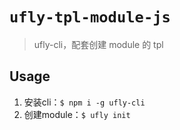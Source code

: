 # `ufly-tpl-module-js`

> ufly-cli，配套创建 module 的 tpl

## Usage
1. 安装cli：`$ npm i -g ufly-cli`
2. 创建module：`$ ufly init`